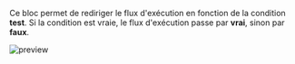 Ce bloc permet de rediriger le flux d'exécution en fonction de la condition **test**. Si la condition est vraie, le flux d'exécution passe par **vrai**, sinon par **faux**.

![preview](/images/controls/condition-fr.png)